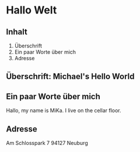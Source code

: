 # Hallo Welt
## Inhalt
1. Überschrift
2. Ein paar Worte über mich
3. Adresse
## Überschrift: Michael's Hello World
## Ein paar Worte über mich
Hallo, my name is MiKa. I live on the cellar floor.
## Adresse
Am Schlosspark 7
94127 Neuburg
